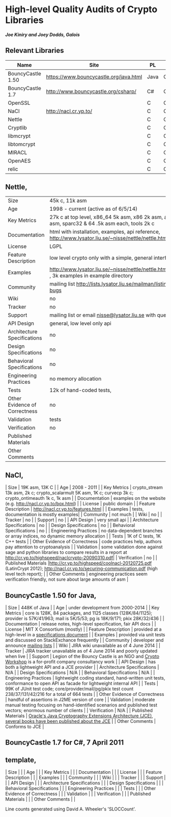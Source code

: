 High-level Quality Audits of Crypto Libraries
=============================================

##### Joe Kiniry and Joey Dodds, Galois

Relevant Libraries
------------------

| Name              | Site                                   | PL   | Status   |  
|-------------------|----------------------------------------|------|----------|
| BouncyCastle 1.50 | https://www.bouncycastle.org/java.html | Java | Complete |  
| BouncyCastle 1.7  | http://www.bouncycastle.org/csharp/    | C#   | Ongoing  |  
| OpenSSL           |                                        | C    | Ongoing  |  
| NaCl              | http://nacl.cr.yp.to/                  | C    | Complete |  
| Nettle            |                                        | C    | Ongoing  |  
| Cryptlib          |                                        | C    | Ongoing  |   
| libmcrypt         |                                        | C    | Ongoing  |  
| libtomcrypt       |                                        | C    | Ongoing  |  
| MIRACL            |                                        | C    | Ongoing  |  
| OpenAES           |                                        | C    | Ongoing  |  
| relic             |                                        | C    | Ongoing  |  

Nettle,
---------------------------
| | |
|------|----------------|
| Size | 45k c, 11k asm |
| Age | 1998 - current (active as of 6/5/14) |
| Key Metrics | 27k c at top level, x86_64 5k asm, x86 2k asm, arm 3k asm, sparc32 & 64 .5k asm each, tools 2k c |
| Documentation | html with installation, examples, api reference, http://www.lysator.liu.se/~nisse/nettle/nettle.html |
| License | LGPL |
| Feature Description | low level crypto only with a simple, general interface|
| Examples | http://www.lysator.liu.se/~nisse/nettle/nettle.html#Example , 3k examples in example directory|
| Community | mailing list http://lists.lysator.liu.se/mailman/listinfo/nettle-bugs |
| Wiki | no |
| Tracker | no |
| Support | mailing list or email nisse@lysator.liu.se with questions|
| API Design | general, low level only api|
| Architecture Specifications | no |
| Design Specifications | no |
| Behavioral Specifications | no |
| Engineering Practices | no memory allocation  |
| Tests | 12k of hand-coded tests, |
| Other Evidence of Correctness | no |
| Validation | tests |
| Verification | no |
| Published Materials | |
| Other Comments | |


NaCl,
---------------------------
| Size | 19K asm, 13K C |
| Age | 2008 - 2011 |
| Key Metrics | crypto_stream 13k asm, 2k c; crypto_scalarmult 5K asm, 1K c; curvecp 3k c; crypto_ontimeauth 1k c, 1k asm |
| Documentation | examples on the website (e.g. http://nacl.cr.yp.to/box.html) |
| License | public domain |
| Feature Description | http://nacl.cr.yp.to/features.html |
| Examples | tests, documentation is mostly examples|
| Community | not much |
| Wiki | no |
| Tracker | no |
| Support | no |
| API Design | very small api |
| Architecture Specifications | no |
| Design Specifications | no |
| Behavioral Specifications | no |
| Engineering Practices | no data-dependent branches or array indices, no dynamic memory allocation |
| Tests | 1K of C tests, 1K C++ tests |
| Other Evidence of Correctness | code practices help, authors pay attention to cryptoanalysis |
| Validation | some validation done against sage and python libraries to compare results in a report at http://cr.yp.to/highspeed/naclcrypto-20090310.pdf|
| Verification | no |
| Published Materials |http://cr.yp.to/highspeed/coolnacl-20120725.pdf (LatinCrypt 2012); http://nacl.cr.yp.to/securing-communication.pdf (high level tech report);  |
| Other Comments | engineering practices seem verification friendly, not sure about large amounts of asm |


BouncyCastle 1.50 for Java, 
---------------------------

| Size | 448K of Java |
| Age | under development from 2000-2014 |
| Key Metrics | core is 128K, 84 packages, and 1125 classes (128K/84/1125); provider is 57K/41/963; mail is 5K/5/53; pg is 18K/9/171; pkix 28K/32/436 |
| Documentation | release notes, high-level specification, fair API docs |
| License | MIT X Consortium (mostly) |
| Feature Description | provided at a high-level in a [specifications document](https://www.bouncycastle.org/specifications.html) |
| Examples | provided via unit tests and discussed on StackExchance frequently |
| Community | developer and announce [mailing lists](https://www.bouncycastle.org/mailing_lists.html) |
| Wiki | JIRA wiki unavailable as of 4 June 2014 |
| Tracker | JIRA tracker unavailable as of 4 June 2014 and poorly updated when live |
| Support | Legion of the Bouncy Castle is an NGO and [Crypto Workshop](http://www.cryptoworkshop.com/) is a for-profit company consultancy work |
| API Design | has both a lightweight API and a JCE provider |
| Architecture Specifications | N/A |
| Design Specifications | N/A |
| Behavioral Specifications | N/A |
| Engineering Practices | lightweight coding standard, hand-written unit tests, conformance to open API as facade for lightweight internal API |
| Tests | 99K of JUnit test code; core/provider/mail/pg/pkix test count 238/37/131/42/216 for a total of 664 tests |
| Other Evidence of Correctness | handful of assertions in J2ME version of core |
| Validation | moderate manual testing focusing on hand-identified scenarios and published test vectors; enormous number of clients |
| Verification | N/A |
| Published Materials | [Oracle's Java Cryptography Extensions Architecture (JCE)](http://docs.oracle.com/javase/7/docs/technotes/guides/security/crypto/CryptoSpec.html), [several books have been published about the JCE](http://www.amazon.com/s/ref=nb_sb_noss?url=search-alias%3Daps&field-keywords=Java%20cryptography) |
| Other Comments | Conforms to JCE |

BouncyCastle 1.7 for C#, 7 April 2011
-------------------------------------

template,
---------------------------
| Size | |
| Age |  |
| Key Metrics |  |
| Documentation | |
| License | |
| Feature Description | |
| Examples | |
| Community | |
| Wiki | |
| Tracker |  |
| Support |  |
| API Design | |
| Architecture Specifications | |
| Design Specifications | |
| Behavioral Specifications | |
| Engineering Practices | |
| Tests | |
| Other Evidence of Correctness | |
| Validation | |
| Verification | |
| Published Materials | |
| Other Comments | |


Line counts generated using David A. Wheeler's 'SLOCCount'.
